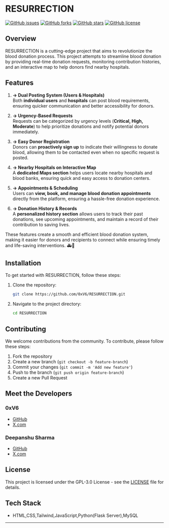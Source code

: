 # RESURRECTION

[![GitHub issues](https://img.shields.io/github/issues/0xV6/RESURRECTION)](https://github.com/0xV6/RESURRECTION/issues)
[![GitHub forks](https://img.shields.io/github/forks/0xV6/RESURRECTION)](https://github.com/0xV6/RESURRECTION/network)
[![GitHub stars](https://img.shields.io/github/stars/0xV6/RESURRECTION)](https://github.com/0xV6/RESURRECTION/stargazers)
[![GitHub license](https://img.shields.io/github/license/0xV6/RESURRECTION)](https://github.com/0xV6/RESURRECTION/blob/main/LICENSE)



## Overview

RESURRECTION is a cutting-edge project that aims to revolutionize the blood donation process. This project attempts to streamline blood donation by providing real-time donation requests, monitoring contribution histories, and an interactive map to help donors find nearby hospitals.

## Features
 
1. **-> Dual Posting System (Users & Hospitals)**  
   Both **individual users** and **hospitals** can post blood requirements, ensuring quicker communication and better accessibility for donors.  

2. **-> Urgency-Based Requests**  
   Requests can be categorized by urgency levels (**Critical, High, Moderate**) to help prioritize donations and notify potential donors immediately.  

3. **-> Easy Donor Registration**  
   Donors can **proactively sign up** to indicate their willingness to donate blood, allowing them to be contacted even when no specific request is posted.  

4. **-> Nearby Hospitals on Interactive Map**  
   A **dedicated Maps section** helps users locate nearby hospitals and blood banks, ensuring quick and easy access to donation centers.  

5. **-> Appointments & Scheduling**  
   Users can **view, book, and manage blood donation appointments** directly from the platform, ensuring a hassle-free donation experience.  

6. **-> Donation History & Records**  
   A **personalized history section** allows users to track their past donations, see upcoming appointments, and maintain a record of their contribution to saving lives.  

These features create a smooth and efficient blood donation system, making it easier for donors and recipients to connect while ensuring timely and life-saving interventions. 🚑💉

## Installation

To get started with RESURRECTION, follow these steps:

1. Clone the repository:
    ```sh
    git clone https://github.com/0xV6/RESURRECTION.git
    ```
2. Navigate to the project directory:
    ```sh
    cd RESURRECTION
    ```

## Contributing

We welcome contributions from the community. To contribute, please follow these steps:

1. Fork the repository
2. Create a new branch (`git checkout -b feature-branch`)
3. Commit your changes (`git commit -m 'Add new feature'`)
4. Push to the branch (`git push origin feature-branch`)
5. Create a new Pull Request

## Meet the Developers

### 0xV6

- [GitHub](https://github.com/0xV6)
- [X.com](https://x.com/raman_205)

### Deepanshu Sharma

- [GitHub](https://github.com/DeepanshuSharma05)
- [X.com](https://x.com/i_deepanshu05)

## License

This project is licensed under the GPL-3.0 License - see the [LICENSE](LICENSE) file for details.

## Tech Stack

- HTML,CSS,Tailwind,JavaScript,Python(Flask Server),MySQL


---

